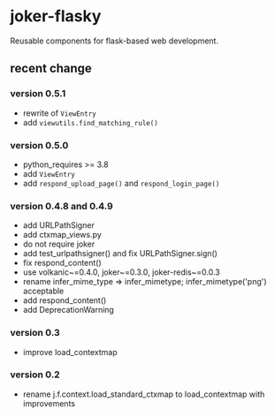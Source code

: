 joker-flasky
============

Reusable components for flask-based web development.


recent change
-------------

### version 0.5.1
- rewrite of `ViewEntry`
- add `viewutils.find_matching_rule()`

### version 0.5.0

- python_requires >= 3.8
- add `ViewEntry`
- add `respond_upload_page()` and `respond_login_page()`

### version 0.4.8 and 0.4.9

- add URLPathSigner
- add ctxmap_views.py
- do not require joker
- add test_urlpathsigner() and fix URLPathSigner.sign()
- fix respond_content()
- use volkanic~=0.4.0, joker~=0.3.0, joker-redis~=0.0.3
- rename infer_mime_type => infer_mimetype; infer_mimetype('png') acceptable
- add respond_content()
- add DeprecationWarning

### version 0.3

- improve load_contextmap

### version 0.2

- rename j.f.context.load_standard_ctxmap to load_contextmap with improvements

